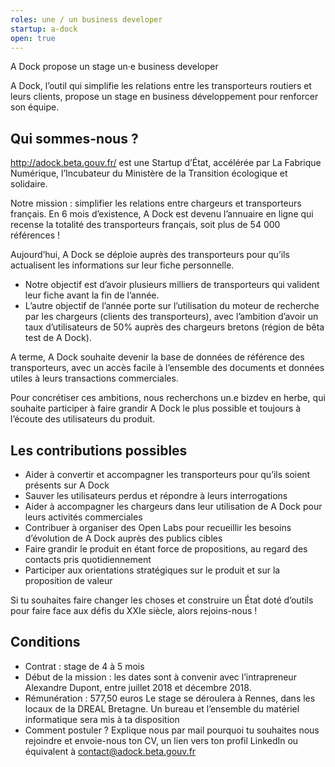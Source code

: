```yaml
---
roles: une / un business developer
startup: a-dock
open: true
---
```


A Dock propose un stage un·e business developer

<!--more-->

A Dock, l’outil qui simplifie les relations entre les transporteurs routiers et leurs clients, propose un stage en business développement pour renforcer son équipe.

## Qui sommes-nous ?

http://adock.beta.gouv.fr/ est une Startup d’État, accélérée par La Fabrique Numérique, l’Incubateur du Ministère de la Transition écologique et solidaire.

Notre mission : simplifier les relations entre chargeurs et transporteurs français.
En 6 mois d’existence, A Dock est devenu l’annuaire en ligne qui recense la totalité des transporteurs français, soit plus de 54 000 références ! 

Aujourd’hui, A Dock se déploie auprès des transporteurs pour qu’ils actualisent les informations sur leur fiche personnelle. 
- Notre objectif est d’avoir plusieurs milliers de transporteurs qui valident leur fiche avant la fin de l’année.
- L’autre objectif de l’année porte sur l’utilisation du moteur de recherche par les chargeurs (clients des transporteurs), avec l’ambition d’avoir un taux d’utilisateurs de 50% auprès des chargeurs bretons (région de bêta test de A Dock).

A terme, A Dock souhaite devenir la base de données de référence des transporteurs, avec un accès facile à l’ensemble des documents et données utiles à leurs transactions commerciales.
 
Pour concrétiser ces ambitions, nous recherchons un.e bizdev en herbe, qui souhaite participer à faire grandir A Dock le plus possible et toujours à l’écoute des utilisateurs du produit.
 
 
## Les contributions possibles 

- Aider à convertir et accompagner les transporteurs pour qu’ils soient présents sur A Dock
- Sauver les utilisateurs perdus et répondre à leurs interrogations
- Aider à accompagner les chargeurs dans leur utilisation de A Dock pour leurs activités commerciales
- Contribuer à organiser des Open Labs pour recueillir les besoins d’évolution de A Dock auprès des publics cibles
- Faire grandir le produit en étant force de propositions, au regard des contacts pris quotidiennement
- Participer aux orientations stratégiques sur le produit et sur la proposition de valeur

Si tu souhaites faire changer les choses et construire un État doté d’outils pour faire face aux défis du XXIe siècle, alors rejoins-nous !

## Conditions

- Contrat : stage de 4 à 5 mois
- Début de la mission : les dates sont à convenir avec l’intrapreneur Alexandre Dupont, entre juillet 2018 et décembre 2018.
- Rémunération : 577,50 euros
Le stage se déroulera à Rennes, dans les locaux de la DREAL Bretagne. Un bureau et l’ensemble du matériel informatique sera mis à ta disposition
- Comment postuler ?
Explique nous par mail pourquoi tu souhaites nous rejoindre et envoie-nous ton CV, un lien vers ton profil LinkedIn ou équivalent à contact@adock.beta.gouv.fr
